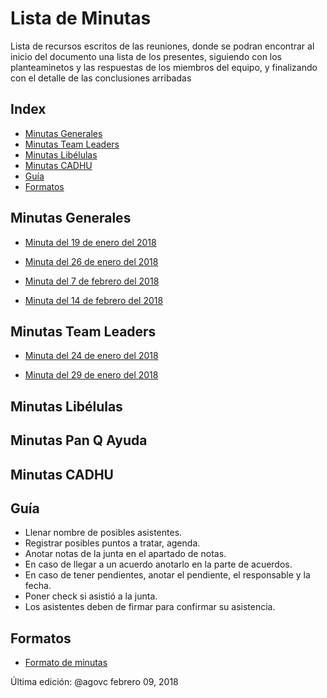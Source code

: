 # Lista de Minutas
Lista de recursos escritos de las reuniones, donde se podran encontrar al inicio del documento una lista de los presentes, siguiendo con los planteaminetos y las respuestas de los miembros del equipo, y finalizando con el detalle de las conclusiones arribadas

## Index
* [Minutas Generales](#General)
* [Minutas Team Leaders](#Leaders)
* [Minutas Libélulas](#Libelulas)
* [Minutas CADHU](#CADHU)
* [Guía](#Guía)
* [Formatos](#Formatos)

<a id="General"></a>
## Minutas Generales

* [Minuta del 19 de enero del 2018](https://docs.google.com/document/d/1EN89qgyndWqjpRlwKopbz9UKX-VDm92xxdcxKhvjg6E/edit?usp=sharing)

* [Minuta del 26 de enero del 2018](https://github.com/CaveLabs-1/Wiki/blob/master/Minutas/Generales/Minuta%20de%2026%20de%20enero%20de%202018.pdf)

* [Minuta del 7 de febrero del 2018](https://github.com/CaveLabs-1/Wiki/blob/master/Minutas/Generales/Minuta%20de%207%20de%20febrero%20de%202018.pdf)

* [Minuta del 14 de febrero del 2018](https://github.com/CaveLabs-1/Wiki/blob/master/Minutas/Generales/Minuta%20de%2014%20de%20febrero%20de%202018.pdf)

<a id="Leaders"></a>
## Minutas Team Leaders

* [Minuta del 24 de enero del 2018](https://github.com/CaveLabs-1/Wiki/blob/master/Minutas/Team%20Leaders/Minuta%20de%2024%20enero%20de%202018.pdf)

* [Minuta del 29 de enero del 2018](https://github.com/CaveLabs-1/Wiki/blob/master/Minutas/Team%20Leaders/Minuta%20de%2029%20de%20enero%20de%202018.pdf)

<a id="Libelulas"></a>
## Minutas Libélulas

<a id="Pan"></a>
## Minutas Pan Q Ayuda

<a id="CADHU"></a>
## Minutas CADHU

<a id="Guía"></a>
## Guía
- Llenar nombre de posibles asistentes.
- Registrar posibles puntos a tratar, agenda.
- Anotar notas de la junta en el apartado de notas.
- En caso de llegar a un acuerdo anotarlo en la parte de acuerdos.
- En caso de tener pendientes, anotar el pendiente, el responsable y la fecha.
- Poner check si asistió a la junta.
- Los asistentes deben de firmar para confirmar su asistencia.

<a id="Formatos"></a>
## Formatos
* [Formato de minutas](https://github.com/CaveLabs-1/Wiki/blob/master/Minutas/Formatos/FORMATO%20MINUTA%20CAVELABS.docx)

Última edición: @agovc febrero 09, 2018
